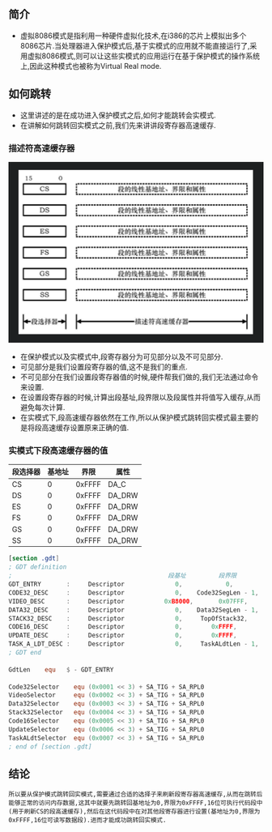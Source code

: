 ## 简介

* 虚拟8086模式是指利用一种硬件虚拟化技术,在i386的芯片上模拟出多个8086芯片.当处理器进入保护模式后,基于实模式的应用就不能直接运行了,采用虚拟8086模式,则可以让这些实模式的应用运行在基于保护模式的操作系统上,因此这种模式也被称为Virtual Real mode.

## 如何跳转

* 这里讲述的是在成功进入保护模式之后,如何才能跳转会实模式.
* 在讲解如何跳转回实模式之前,我们先来讲讲段寄存器高速缓存.

### 描述符高速缓存器

![image](./images/段寄存器.png)

- 在保护模式以及实模式中,段寄存器分为可见部分以及不可见部分.
- 可见部分是我们设置段寄存器的值,这不是我们的重点.
- 不可见部分在我们设置段寄存器值的时候,硬件帮我们做的,我们无法通过命令来设置.
- 在设置段寄存器的时候,计算出段基址,段界限以及段属性并将值写入缓存,从而避免每次计算.
- 在实模式下,段高速缓存器依然在工作,所以从保护模式跳转回实模式最主要的是将段高速缓存设置原来正确的值.

### 实模式下段高速缓存器的值

| 段选择器 | 基地址 | 界限   | 属性   |
| -------- | ------ | ------ | ------ |
| CS       | 0      | 0xFFFF | DA_C   |
| DS       | 0      | 0xFFFF | DA_DRW |
| ES       | 0      | 0xFFFF | DA_DRW |
| FS       | 0      | 0xFFFF | DA_DRW |
| GS       | 0      | 0xFFFF | DA_DRW |
| SS       | 0      | 0xFFFF | DA_DRW |

```nasm
[section .gdt]
; GDT definition
;                                           段基址         段界限             段属性
GDT_ENTRY       :     Descriptor              0,            0,                0
CODE32_DESC     :     Descriptor              0,    Code32SegLen - 1,    DA_C + DA_32
VIDEO_DESC      :     Descriptor           0xB8000,       0x07FFF,       DA_DRWA + DA_32
DATA32_DESC     :     Descriptor              0,    Data32SegLen - 1,    DA_DR + DA_32
STACK32_DESC    :     Descriptor              0,     TopOfStack32,       DA_DRW + DA_32
CODE16_DESC     :     Descriptor              0,        0xFFFF,          DA_C 
UPDATE_DESC     :     Descriptor              0,        0xFFFF,          DA_DRW
TASK_A_LDT_DESC :     Descriptor              0,     TaskALdtLen - 1,    DA_LDT
; GDT end

GdtLen    equ   $ - GDT_ENTRY

Code32Selector    equ (0x0001 << 3) + SA_TIG + SA_RPL0
VideoSelector     equ (0x0002 << 3) + SA_TIG + SA_RPL0
Data32Selector    equ (0x0003 << 3) + SA_TIG + SA_RPL0
Stack32Selector   equ (0x0004 << 3) + SA_TIG + SA_RPL0
Code16Selector    equ (0x0005 << 3) + SA_TIG + SA_RPL0
UpdateSelector    equ (0x0006 << 3) + SA_TIG + SA_RPL0
TaskALdtSelector  equ (0x0007 << 3) + SA_TIG + SA_RPL0
; end of [section .gdt]
```

## 结论

    所以要从保护模式跳转回实模式,需要通过合适的选择子来刷新段寄存器高速缓存,从而在跳转后能够正常的访问内存数据,这其中就要先跳转回基地址为0,界限为0xFFFF,16位可执行代码段中(用于刷新CS的段高速缓存),然后在这代码段中在对其他段寄存器进行设置(基地址为0,界限为0xFFFF,16位可读写数据段).进而才能成功跳转回实模式.